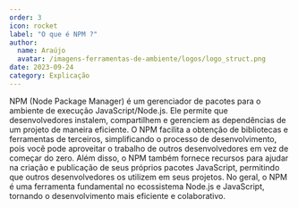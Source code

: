 ```yaml
---
order: 3
icon: rocket
label: "O que é NPM ?"
author:
  name: Araújo
  avatar: /imagens-ferramentas-de-ambiente/logos/logo_struct.png
date: 2023-09-24
category: Explicação
---
```


NPM (Node Package Manager) é um gerenciador de pacotes para o ambiente de execução JavaScript/Node.js. Ele permite que desenvolvedores instalem, compartilhem e gerenciem as dependências de um projeto de maneira eficiente. O NPM facilita a obtenção de bibliotecas e ferramentas de terceiros, simplificando o processo de desenvolvimento, pois você pode aproveitar o trabalho de outros desenvolvedores em vez de começar do zero. Além disso, o NPM também fornece recursos para ajudar na criação e publicação de seus próprios pacotes JavaScript, permitindo que outros desenvolvedores os utilizem em seus projetos. No geral, o NPM é uma ferramenta fundamental no ecossistema Node.js e JavaScript, tornando o desenvolvimento mais eficiente e colaborativo.